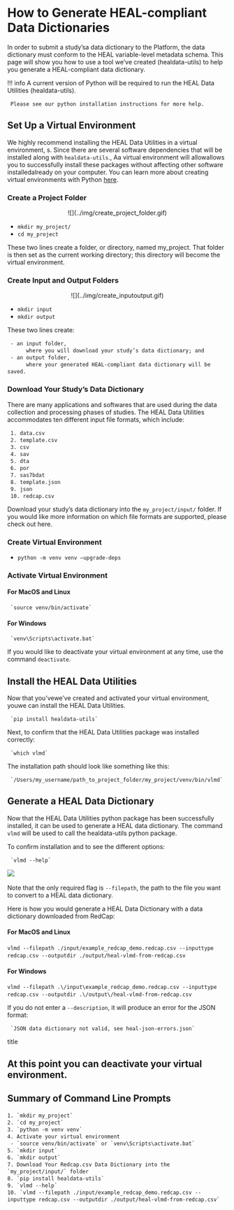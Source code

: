 # How to Generate HEAL-compliant Data Dictionaries

In order to submit a study’sa data dictionary to the Platform, the data dictionary must conform to the HEAL variable-level metadata schema. This page will show you how to use a tool we’ve created (healdata-utils) to help you generate a HEAL-compliant data dictionary.  

!!! info
     A current version of Python will be required to run the HEAL Data Utilities (healdata-utils). 
     
     Please see our python installation instructions for more help. 


## Set Up a Virtual Environment

We highly recommend installing the HEAL Data Utilities in a virtual environment, s. Since there are several software dependencies that will be installed along with `healdata-utils`., Aa virtual environment will allowallows you to successfully install these packages without affecting other software installedalready on your computer. You can learn more about creating virtual environments with Python [here](https://docs.python.org/3/library/venv.html).  

### Create a Project Folder

<p align="center"> ![](../img/create_project_folder.gif) </p>

- `mkdir my_project/`
- `cd my_project `

These two lines create a folder, or directory, named my_project. That folder is then set as the current working directory; this directory will become the virtual environment. 

### Create Input and Output Folders

<p align="center"> ![](../img/create_inputoutput.gif) </p>

- `mkdir input`
- `mkdir output`

These two lines create:

     - an input folder, 
          where you will download your study’s data dictionary; and
     - an output folder, 
          where your generated HEAL-compliant data dictionary will be saved.
     
### Download Your Study’s Data Dictionary

There are many applications and softwares that are used during the data collection and processing phases of studies. The HEAL Data Utilities accommodates ten different input file formats, which include:

     1. data.csv
     2. template.csv
     3. csv
     4. sav
     5. dta
     6. por
     7. sas7bdat
     8. template.json
     9. json
     10. redcap.csv 

Download your study’s data dictionary into the `my_project/input/` folder. If you would like more information on which file formats are supported, please check out here. 

### Create Virtual Environment

- `python -m venv venv –upgrade-deps`

### Activate Virtual Environment

#### For MacOS and Linux

     `source venv/bin/activate`

#### For Windows

     `venv\Scripts\activate.bat`

If you would like to deactivate your virtual environment at any time, use the command `deactivate`.

## Install the HEAL Data Utilities 

Now that you’vewe’ve created and activated your virtual environment, youwe can install the HEAL Data Utilities. 

     `pip install healdata-utils`

Next, to confirm that the HEAL Data Utilities package was installed correctly:

     `which vlmd`

The installation path should look like something like this:

     `/Users/my_username/path_to_project_folder/my_project/venv/bin/vlmd`

## Generate a HEAL Data Dictionary 

Now that the HEAL Data Utilities python package has been successfully installed, it can be used to generate a HEAL data dictionary. The command `vlmd` will be used to call the healdata-utils python package. 

To confirm installation and to see the different options:

     `vlmd --help`

![](../imgs/healtdata-utils_options.png/)

Note that the only required flag is `--filepath`, the path to the file you want to convert to a HEAL data dictionary. 

Here is how you would generate a HEAL Data Dictionary with a data dictionary downloaded from RedCap:

#### For MacOS and Linux

`vlmd --filepath ./input/example_redcap_demo.redcap.csv --inputtype redcap.csv --outputdir ./output/heal-vlmd-from-redcap.csv`

#### For Windows

`vlmd --filepath .\/input\example_redcap_demo.redcap.csv --inputtype redcap.csv --outputdir .\/output\/heal-vlmd-from-redcap.csv`

If you do not enter a `--description`, it will produce an error for the JSON format: 

     `JSON data dictionary not valid, see heal-json-errors.json`

title

At this point you can deactivate your virtual environment. 
---

## Summary of Command Line Prompts

    1. `mkdir my_project`
    2. `cd my_project`
    3. `python -m venv venv`
    4. Activate your virtual environment
     - `source venv/bin/activate` or `venv\Scripts\activate.bat`
    5. `mkdir input`
    6. `mkdir output`
    7. Download Your Redcap.csv Data Dictionary into the `my_project/input/` folder
    8. `pip install healdata-utils`
    9. `vlmd --help`
    10. `vlmd --filepath ./input/example_redcap_demo.redcap.csv --inputtype redcap.csv --outputdir ./output/heal-vlmd-from-redcap.csv`
